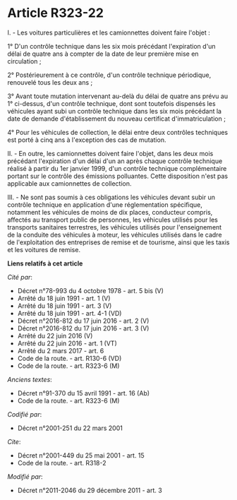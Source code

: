 # Article R323-22

I. - Les voitures particulières et les camionnettes doivent faire l'objet :

1° D'un contrôle technique dans les six mois précédant l'expiration d'un délai de quatre ans à compter de la date de leur
première mise en circulation ;

2° Postérieurement à ce contrôle, d'un contrôle technique périodique, renouvelé tous les deux ans ;

3° Avant toute mutation intervenant au-delà du délai de quatre ans prévu au 1° ci-dessus, d'un contrôle technique, dont sont
toutefois dispensés les véhicules ayant subi un contrôle technique dans les six mois précédant la date de demande
d'établissement du nouveau certificat d'immatriculation ; 

4° Pour les véhicules de collection, le délai entre deux contrôles techniques est porté à cinq ans à l'exception des cas de
mutation. 

II. - En outre, les camionnettes doivent faire l'objet, dans les deux mois précédant l'expiration d'un délai d'un an après
chaque contrôle technique réalisé à partir du 1er janvier 1999, d'un contrôle technique complémentaire portant sur le
contrôle des émissions polluantes. Cette disposition n'est pas applicable aux camionnettes de collection. 

III. - Ne sont pas soumis à ces obligations les véhicules devant subir un contrôle technique en application d'une
réglementation spécifique, notamment les véhicules de moins de dix places, conducteur compris, affectés au transport public
de personnes, les véhicules utilisés pour les transports sanitaires terrestres, les véhicules utilisés pour l'enseignement de
la conduite des véhicules à moteur, les véhicules utilisés dans le cadre de l'exploitation des entreprises de remise et de
tourisme, ainsi que les taxis et les voitures de remise.

**Liens relatifs à cet article**

_Cité par_:

  - Décret n°78-993 du 4 octobre 1978 - art. 5 bis (V)
  - Arrêté du 18 juin 1991 - art. 1 (V)
  - Arrêté du 18 juin 1991 - art. 3 (V)
  - Arrêté du 18 juin 1991 - art. 4-1 (VD)
  - Décret n°2016-812 du 17 juin 2016 - art. 2 (V)
  - Décret n°2016-812 du 17 juin 2016 - art. 3 (V)
  - Arrêté du 22 juin 2016 (V)
  - Arrêté du 22 juin 2016 - art. 1 (VT)
  - Arrêté du 2 mars 2017 - art. 6
  - Code de la route. - art. R130-6 (VD)
  - Code de la route. - art. R323-6 (M)

_Anciens textes_:

  - Décret n°91-370 du 15 avril 1991 - art. 16 (Ab)
  - Code de la route. - art. R323-6 (M)

_Codifié par_:

  - Décret n°2001-251 du 22 mars 2001

_Cite_:

  - Décret n°2001-449 du 25 mai 2001 - art. 15
  - Code de la route. - art. R318-2

_Modifié par_:

  - Décret n°2011-2046 du 29 décembre 2011 - art. 3

